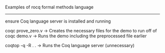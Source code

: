 Examples of rocq formal methods language

---

ensure Coq language server is installed and running

coqc prove_zero.v -> Creates the necessary files for the demo to run off of
coqc demo.v -> Runs the demo including the preprocessed file earlier

coqtop -q -R . . -> Runs the Coq language server (unnecessary)